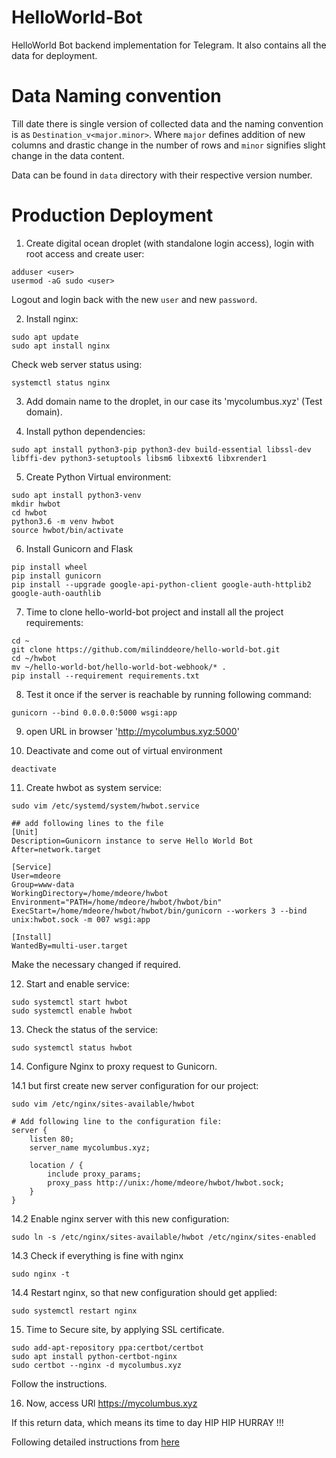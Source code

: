 # HelloWorld-Bot
HelloWorld Bot backend implementation for Telegram. It also contains all the data for deployment.  

# Data Naming convention
Till date there is single version of collected data and the naming convention is as `Destination_v<major.minor>`. Where `major` defines addition of new columns and drastic change in the number of rows and `minor` signifies slight change in the data content.

Data can be found in `data` directory with their respective version number. 

# Production Deployment
1. Create digital ocean droplet (with standalone login access), login with root access and create user:
```
adduser <user>
usermod -aG sudo <user>
```
Logout and login back with the new `user` and new `password`.

2. Install nginx:
```
sudo apt update
sudo apt install nginx
```
Check web server status using: 
```
systemctl status nginx
```

3. Add domain name to the droplet, in our case its 'mycolumbus.xyz' (Test domain).

4. Install python dependencies: 
```
sudo apt install python3-pip python3-dev build-essential libssl-dev libffi-dev python3-setuptools libsm6 libxext6 libxrender1
```

5. Create Python Virtual environment: 
```
sudo apt install python3-venv
mkdir hwbot
cd hwbot
python3.6 -m venv hwbot
source hwbot/bin/activate
```

6. Install Gunicorn and Flask
```
pip install wheel
pip install gunicorn
pip install --upgrade google-api-python-client google-auth-httplib2 google-auth-oauthlib
```

7. Time to clone hello-world-bot project and install all the project requirements: 
```
cd ~
git clone https://github.com/milinddeore/hello-world-bot.git
cd ~/hwbot
mv ~/hello-world-bot/hello-world-bot-webhook/* .
pip install --requirement requirements.txt
```

8. Test it once if the server is reachable by running following command: 
```
gunicorn --bind 0.0.0.0:5000 wsgi:app
```

9. open URL in browser 'http://mycolumbus.xyz:5000'

10. Deactivate and come out of virtual environment
```
deactivate
```

11. Create hwbot as system service: 
```
sudo vim /etc/systemd/system/hwbot.service

## add following lines to the file
[Unit]
Description=Gunicorn instance to serve Hello World Bot
After=network.target

[Service]
User=mdeore
Group=www-data
WorkingDirectory=/home/mdeore/hwbot
Environment="PATH=/home/mdeore/hwbot/hwbot/bin"
ExecStart=/home/mdeore/hwbot/hwbot/bin/gunicorn --workers 3 --bind unix:hwbot.sock -m 007 wsgi:app

[Install]
WantedBy=multi-user.target
```
Make the necessary changed if required. 

12. Start and enable service: 
```
sudo systemctl start hwbot
sudo systemctl enable hwbot
```

13. Check the status of the service: 
```
sudo systemctl status hwbot
```

14. Configure Nginx to proxy request to Gunicorn.

14.1 but first create new server configuration for our project:
```
sudo vim /etc/nginx/sites-available/hwbot

# Add following line to the configuration file: 
server {
    listen 80;
    server_name mycolumbus.xyz;

    location / {
        include proxy_params;
        proxy_pass http://unix:/home/mdeore/hwbot/hwbot.sock;
    }
}
```

14.2 Enable nginx server with this new configuration: 
```
sudo ln -s /etc/nginx/sites-available/hwbot /etc/nginx/sites-enabled
```

14.3 Check if everything is fine with nginx
```
sudo nginx -t
```

14.4 Restart nginx, so that new configuration should get applied:
```
sudo systemctl restart nginx
```

15. Time to Secure site, by applying SSL certificate.
```
sudo add-apt-repository ppa:certbot/certbot
sudo apt install python-certbot-nginx
sudo certbot --nginx -d mycolumbus.xyz
```
Follow the instructions. 

16. Now, access URl https://mycolumbus.xyz

If this return data, which means its time to day HIP HIP HURRAY !!!



Following detailed instructions from [here](https://www.digitalocean.com/community/tutorials/how-to-serve-flask-applications-with-gunicorn-and-nginx-on-ubuntu-18-04)
